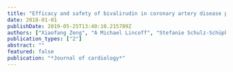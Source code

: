 ```yaml
---
title: "Efficacy and safety of bivalirudin in coronary artery disease patients with mild to moderate chronic kidney disease: Meta-analysis"
date: 2018-01-01
publishDate: 2019-05-25T13:40:10.215789Z
authors: ["Xiaofang Zeng", "A Michael Lincoff", "Stefanie Schulz-Schüpke", "Philippe Gabriel Steg", "Yedid Elbez", "Roxana Mehran", "Gregg W Stone", "Thomas McAndrew", "Jianhui Lin", "Xindan Zhang", " others"]
publication_types: ["2"]
abstract: ""
featured: false
publication: "*Journal of cardiology*"
---
```


